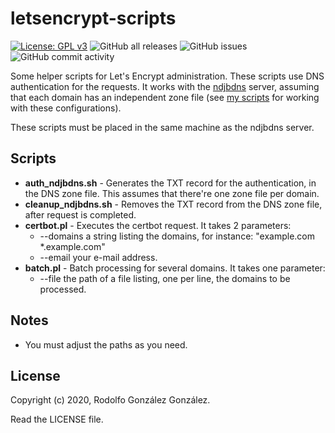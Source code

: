 # letsencrypt-scripts

[![License: GPL v3](https://img.shields.io/badge/License-GPLv3-blue.svg)](https://www.gnu.org/licenses/gpl-3.0)
![GitHub all releases](https://img.shields.io/github/downloads/rgglez/letsencrypt-scripts/total) 
![GitHub issues](https://img.shields.io/github/issues/rgglez/letsencrypt-scripts) 
![GitHub commit activity](https://img.shields.io/github/commit-activity/y/rgglez/letsencrypt-scripts)

Some helper scripts for Let's Encrypt administration. These scripts use DNS authentication for the requests. 
It works with the [ndjbdns](https://github.com/pjps/ndjbdns) server, assuming that each domain has an independent 
zone file (see [my scripts](https://github.com/rgglez/ndjbdns-scripts) for working with these configurations).

These scripts must be placed in the same machine as the ndjbdns server.

## Scripts

* **auth_ndjbdns.sh** - Generates the TXT record for the authentication, in the DNS zone file. This assumes that there're one zone file per domain.
* **cleanup_ndjbdns.sh** - Removes the TXT record from the DNS zone file, after request is completed.
* **certbot.pl** - Executes the certbot request. It takes 2 parameters:
  * --domains a string listing the domains, for instance: "example.com *.example.com"
  * --email your e-mail address.
* **batch.pl** - Batch processing for several domains. It takes one parameter:
  * --file the path of a file listing, one per line, the domains to be processed.

## Notes

* You must adjust the paths as you need.

## License

Copyright (c) 2020, Rodolfo González González.

Read the LICENSE file.
